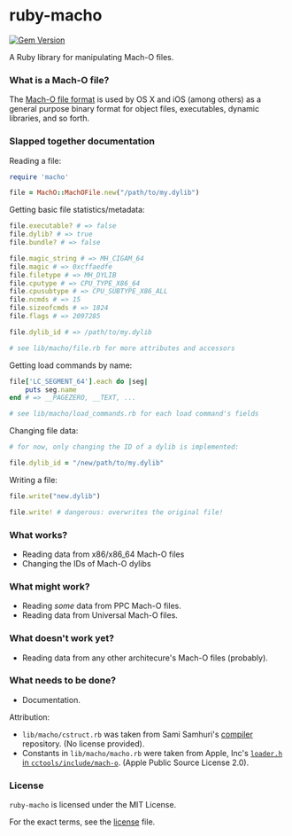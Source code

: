 ruby-macho
================

[![Gem Version](https://badge.fury.io/rb/ruby-macho.svg)](http://badge.fury.io/rb/ruby-macho)

A Ruby library for manipulating Mach-O files.

### What is a Mach-O file?

The [Mach-O file format](https://en.wikipedia.org/wiki/Mach-O) is used by OS X
and iOS (among others) as a general purpose binary format for object files,
executables, dynamic libraries, and so forth.

### Slapped together documentation

Reading a file:

```ruby
require 'macho'

file = MachO::MachOFile.new("/path/to/my.dylib")
```

Getting basic file statistics/metadata:

```ruby
file.executable? # => false
file.dylib? # => true
file.bundle? # => false

file.magic_string # => MH_CIGAM_64
file.magic # => 0xcffaedfe
file.filetype # => MH_DYLIB
file.cputype # => CPU_TYPE_X86_64
file.cpusubtype # => CPU_SUBTYPE_X86_ALL
file.ncmds # => 15
file.sizeofcmds # => 1824
file.flags # => 2097285

file.dylib_id # => /path/to/my.dylib

# see lib/macho/file.rb for more attributes and accessors
```

Getting load commands by name:

```ruby
file['LC_SEGMENT_64'].each do |seg|
	puts seg.name
end # => __PAGEZERO, __TEXT, ...

# see lib/macho/load_commands.rb for each load command's fields
```

Changing file data:

```ruby
# for now, only changing the ID of a dylib is implemented:

file.dylib_id = "/new/path/to/my.dylib"
```

Writing a file:

```ruby
file.write("new.dylib")

file.write! # dangerous: overwrites the original file!
```

### What works?

* Reading data from x86/x86_64 Mach-O files
* Changing the IDs of Mach-O dylibs

### What might work?

* Reading *some* data from PPC Mach-O files.
* Reading data from Universal Mach-O files.

### What doesn't work yet?

* Reading data from any other architecure's Mach-O files (probably).

### What needs to be done?

* Documentation.

Attribution:

* `lib/macho/cstruct.rb` was taken from Sami Samhuri's
[compiler](https://github.com/samsonjs/compiler) repository.
(No license provided).
* Constants in `lib/macho/macho.rb` were taken from Apple, Inc's
[`loader.h` in `cctools/include/mach-o`](http://www.opensource.apple.com/source/cctools/cctools-870/include/mach-o/loader.h).
(Apple Public Source License 2.0).

### License

`ruby-macho` is licensed under the MIT License.

For the exact terms, see the [license](LICENSE) file.
